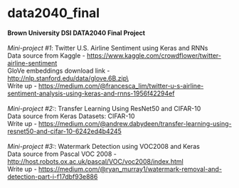 # data2040_final
<b>Brown University DSI DATA2040 Final Project </b> <br> 
<br>
  <i>Mini-project #1</i>: Twitter U.S. Airline Sentiment using Keras and RNNs
  <br>Data source from Kaggle - https://www.kaggle.com/crowdflower/twitter-airline-sentiment
  <br>GloVe embeddings download link - http://nlp.stanford.edu/data/glove.6B.zip\
  <br>Write up - https://medium.com/@francesca_lim/twitter-u-s-airline-sentiment-analysis-using-keras-and-rnns-1956f42294ef
<br>
<br>
  <i>Mini-project #2:</i>: Transfer Learning Using ResNet50 and CIFAR-10
  <br>Data source from Keras Datasets: CIFAR-10
  <br>Write up - https://medium.com/@andrew.dabydeen/transfer-learning-using-resnet50-and-cifar-10-6242ed4b4245
<br>
<br>
  <i>Mini-project #3:</i>: Watermark Detection using VOC2008 and Keras
  <br>Data source from Pascal VOC 2008 - http://host.robots.ox.ac.uk/pascal/VOC/voc2008/index.html
  <br>Write up - https://medium.com/@ryan_murray1/watermark-removal-and-detection-part-i-f17dbf93e886
